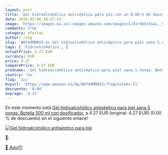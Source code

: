 ```yaml
---
layout: post
title: 'Gel hidroalcohólico antiséptico para pie con un 0.00 % de descuento'
date: 2020-03-06 18:57:53
image: 'https://images-eu.ssl-images-amazon.com/images/I/41rdU3cXswL._SL200_.jpg'
comments: true
category: ofertas
author: ring
slug: 'B0749MN8VZ-es Gel hidroalcohólico antiséptico para piel sana S nonas....'
tags: [ 'hidroalcohólico', ]
actualPrice: 4.27 EUR
currency: EUR
price: 4.27
comparePrice: 4.27 EUR
prodname: 'Gel hidroalcohólico antiséptico para piel sana S nonas. Botella 500 ml con dosificador.'
country: 'es'
flag: '🇪🇸'
buyurl: 'https://www.amazon.es/dp/B0749MN8VZ/?tag=tolees-21'
descuento: '0.00'
average: '4.27'
---
```


En este momento está [Gel hidroalcohólico antiséptico para piel sana S nonas. Botella 500 ml con dosificador.](https://www.amazon.es/dp/B0749MN8VZ/?tag=tolees-21) a 4.27 EUR (original: 4.27 EUR) (0.00 %  de descuento) en el siguiente enlace!

[![Gel hidroalcohólico antiséptico para pie](https://images-eu.ssl-images-amazon.com/images/I/41rdU3cXswL._SL200_.jpg)](https://www.amazon.es/dp/B0749MN8VZ/?tag=tolees-21)

🔎:


[🛒 Aquí!!!](https://www.amazon.es/dp/B0749MN8VZ/?tag=tolees-21)
